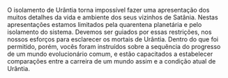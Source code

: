 ﻿O isolamento de Urântia torna impossível fazer uma apresentação dos muitos detalhes da vida e ambiente dos seus vizinhos de Satânia. Nestas apresentações estamos limitados pela quarentena planetária e pelo isolamento do sistema. Devemos ser guiados por essas restrições, nos nossos esforços para esclarecer os mortais de Urântia. Dentro do que foi permitido, porém, vocês foram instruídos sobre a sequência do progresso de um mundo evolucionário comum, e estão capacitados a estabelecer comparações entre a carreira de um mundo assim e a condição atual de Urântia.